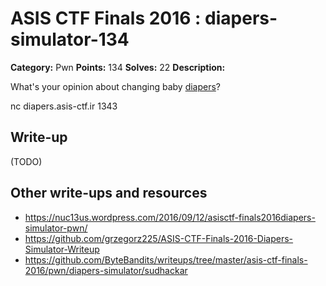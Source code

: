 # ASIS CTF Finals 2016 : diapers-simulator-134

**Category:** Pwn
**Points:** 134
**Solves:** 22
**Description:**

What's your opinion about changing baby [diapers](diapers.txz)?

nc diapers.asis-ctf.ir 1343


## Write-up

(TODO)

## Other write-ups and resources

* https://nuc13us.wordpress.com/2016/09/12/asisctf-finals2016diapers-simulator-pwn/
* https://github.com/grzegorz225/ASIS-CTF-Finals-2016-Diapers-Simulator-Writeup
* https://github.com/ByteBandits/writeups/tree/master/asis-ctf-finals-2016/pwn/diapers-simulator/sudhackar
